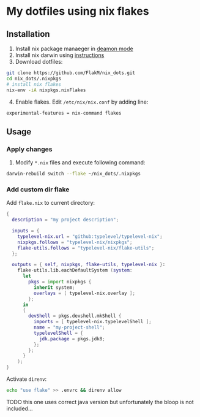 # My dotfiles using nix flakes


## Installation

1. Install nix package manaeger in [deamon mode](https://nixos.org/manual/nix/stable/installation/installing-binary.html?highlight=uninstall#multi-user-installation)
2. Install nix darwin using [instructions](https://github.com/LnL7/nix-darwin)
3. Download dotfiles:

```bash
git clone https://github.com/FlakM/nix_dots.git
cd nix_dots/.nixpkgs
# install nix flakes
nix-env -iA nixpkgs.nixFlakes

```
4. Enable flakes. Edit `/etc/nix/nix.conf` by adding line:

```
experimental-features = nix-command flakes
```


## Usage

### Apply changes

1. Modify `*.nix` files and execute following command:

```bash
darwin-rebuild switch --flake ~/nix_dots/.nixpkgs
```

### Add custom dir flake

Add `flake.nix` to current directory:

```nix
{
  description = "my project description";

  inputs = {
    typelevel-nix.url = "github:typelevel/typelevel-nix";
    nixpkgs.follows = "typelevel-nix/nixpkgs";
    flake-utils.follows = "typelevel-nix/flake-utils";
  };

  outputs = { self, nixpkgs, flake-utils, typelevel-nix }:
    flake-utils.lib.eachDefaultSystem (system:
      let
        pkgs = import nixpkgs {
          inherit system;
          overlays = [ typelevel-nix.overlay ];
        };
      in
      {
        devShell = pkgs.devshell.mkShell {
          imports = [ typelevel-nix.typelevelShell ];
          name = "my-project-shell";
          typelevelShell = {
		    jdk.package = pkgs.jdk8;
          };
        };
      }
    );
}
```

Activate `direnv`:

```bash
echo "use flake" >> .envrc && direnv allow
```

TODO this one uses correct java version but unfortunately the bloop is not included... 
